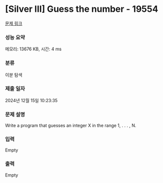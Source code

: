 # [Silver III] Guess the number - 19554 

[문제 링크](https://www.acmicpc.net/problem/19554) 

### 성능 요약

메모리: 13676 KB, 시간: 4 ms

### 분류

이분 탐색

### 제출 일자

2024년 12월 15일 10:23:35

### 문제 설명

<p style="user-select: auto !important;">Write a program that guesses an integer X in the range 1, . . . , N.</p>

### 입력 

 Empty

### 출력 

 Empty

